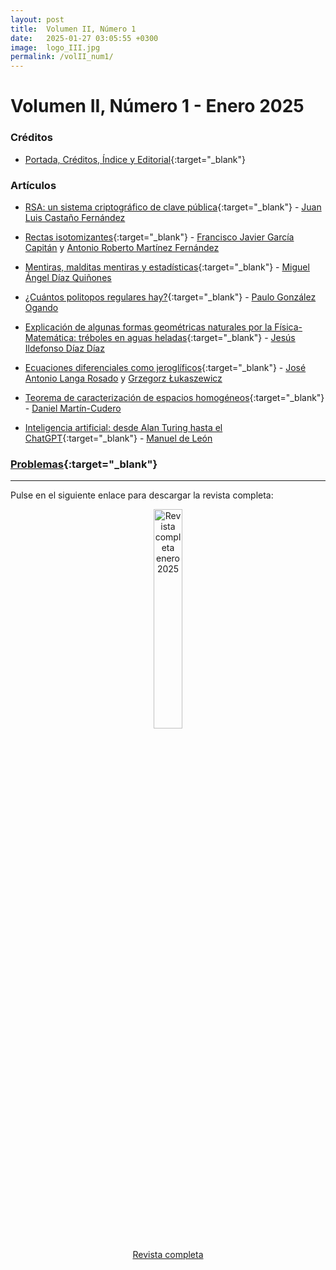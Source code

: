 ```yaml
---
layout: post
title:  Volumen II, Número 1
date:   2025-01-27 03:05:55 +0300
image:  logo_III.jpg
permalink: /volII_num1/
---
```


# Volumen II, Número 1 - Enero 2025

### Créditos

* [Portada, Créditos, Índice y Editorial](https://drive.google.com/file/d/1GT-HceB15Vcfk-szjFrbhdkDi5g9oDib){:target="_blank"}

### Artículos

* [RSA: un sistema criptográfico de clave pública](https://drive.google.com/file/d/1KChWt5JsEjV_DVSMR2sHnWFhqz6aYecw){:target="_blank"} - [Juan Luis Castaño Fernández](mailto:juanlcast@gmail.com)

* [Rectas isotomizantes](https://drive.google.com/file/d/1h7OmaIy5XoCGngoh2_y2paF2wbQh5j47){:target="_blank"} - [Francisco Javier García Capitán](mailto:garciacapitan@gmail.com) y [Antonio Roberto Martínez Fernández](mailto:antoniorobert.martinez@murciaeduca.es)

* [Mentiras, malditas mentiras y estadísticas](https://drive.google.com/file/d/1HvplBQiBIMZ7bWbwqQxFTa7uoDLpc0wS){:target="_blank"} - [Miguel Ángel Díaz Quiñones](mailto:midiqui@gmail.com)

* [¿Cuántos politopos regulares hay?](https://drive.google.com/file/d/1Nv095CdzpQL0hBJPke-biEeI2-4W9Qwj){:target="_blank"} - [Paulo González Ogando](mailto:paulo@paulo.gal)

* [Explicación de algunas formas geométricas naturales por la Física-Matemática: tréboles en aguas heladas](https://drive.google.com/file/d/1Dg_PdGKQ0jZYvtRceIdkKrrScGwEhqqU){:target="_blank"} - [Jesús Ildefonso Díaz Díaz](mailto:jidiaz@ucm.es)

* [Ecuaciones diferenciales como jeroglíficos](https://drive.google.com/file/d/1GiLZDiRxVnWMF3WMZ7cc4mZCWFKtTArE){:target="_blank"} - [José Antonio Langa Rosado](mailto:langa@us.e) y [Grzegorz Łukaszewicz](mailto:glukasz@mimuw.edu.pl)

* [Teorema de caracterización de espacios homogéneos](https://drive.google.com/file/d/149nK5tgznZjwPoA7-TV-zoKtYePxamtE){:target="_blank"} - [Daniel Martín-Cudero](mailto:daniel.mcudero@urjc.es)

* [Inteligencia artificial: desde Alan Turing hasta el ChatGPT](https://drive.google.com/file/d/1vCTxvp_dqJ1ZIlxBmWxOefGv0mTonON7){:target="_blank"} - [Manuel de León](mdeleon@icmat.es)

### [Problemas](https://drive.google.com/file/d/1vJeJiDseLtn4C4EtJQryZCXYzQBj4gla){:target="_blank"}

***

Pulse en el siguiente enlace para descargar la revista completa:

<div style="text-align: center;">
    <a href="https://drive.google.com/file/d/1XGoWkRCp0GZFp8LjrTK5nIy86_7aiykl">
        <img src="{{site.baseurl}}/images/revista_enero_25.jpg" alt="Revista completa enero 2025" width="30%">
    </a>
    <p>
        <a href="https://drive.google.com/file/d/1XGoWkRCp0GZFp8LjrTK5nIy86_7aiykl">Revista completa</a>
    </p>
</div>
